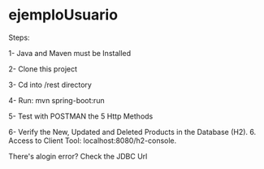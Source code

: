 # ejemploUsuario 

Steps:

1- Java and Maven must be Installed

2- Clone this project

3- Cd into /rest directory

4- Run: mvn spring-boot:run

5- Test with POSTMAN the 5 Http Methods

6- Verify the New, Updated and Deleted Products in the Database (H2). 6. Access to Client Tool: localhost:8080/h2-console.

There's alogin error? Check the JDBC Url




